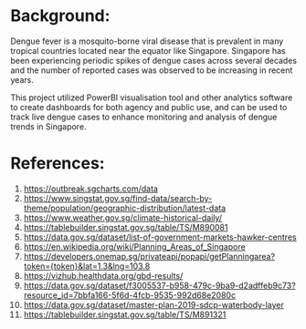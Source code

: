 # Background:
Dengue fever is a mosquito-borne viral disease that is prevalent in many tropical countries located near the equator like Singapore. Singapore has been experiencing periodic spikes of dengue cases across several decades and the number of reported cases was observed to be increasing in recent years.

This project utilized PowerBI visualisation tool and other analytics software to create dashboards for both agency and public use, and can be used to track live dengue cases to enhance monitoring and analysis of dengue trends in Singapore.

# References:
1. https://outbreak.sgcharts.com/data
2. https://www.singstat.gov.sg/find-data/search-by-theme/population/geographic-distribution/latest-data
3. https://www.weather.gov.sg/climate-historical-daily/
4. https://tablebuilder.singstat.gov.sg/table/TS/M890081
5. https://data.gov.sg/dataset/list-of-government-markets-hawker-centres 
6. https://en.wikipedia.org/wiki/Planning_Areas_of_Singapore
7. https://developers.onemap.sg/privateapi/popapi/getPlanningarea?token={token}&lat=1.3&lng=103.8
8. https://vizhub.healthdata.org/gbd-results/
9. https://data.gov.sg/dataset/f3005537-b958-479c-9ba9-d2adffeb9c73?resource_id=7bbfa166-5f6d-4fcb-9535-992d68e2080c
10. https://data.gov.sg/dataset/master-plan-2019-sdcp-waterbody-layer
11. https://tablebuilder.singstat.gov.sg/table/TS/M891321
